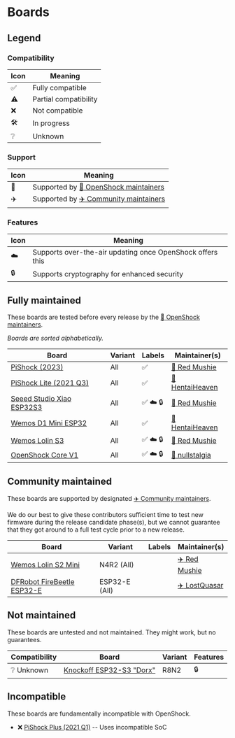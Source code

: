 
# Boards

## Legend

### Compatibility

|Icon|Meaning|
|-|-|
| :white_check_mark: | Fully compatible |
| :warning: | Partial compatibility |
| :x: | Not compatible |
| :hammer_and_wrench: | In progress |
| :grey_question: | Unknown |

### Support

|Icon|Meaning|
|-|-|
| :rocket: | Supported by [:rocket: OpenShock maintainers](https://github.com/orgs/OpenShock/teams/maintainer) |
| :airplane: | Supported by [:airplane: Community maintainers](https://github.com/orgs/OpenShock/teams/contributor) |

### Features

|Icon|Meaning|
|-|-|
| :cloud: | Supports over-the-air updating once OpenShock offers this |
| :lock: | Supports cryptography for enhanced security |

## Fully maintained

These boards are tested before every release by the [:rocket: OpenShock maintainers](https://github.com/orgs/OpenShock/teams/maintainer).

*Boards are sorted alphabetically.*

| Board | Variant | Labels | Maintainer(s) |
|-|-|-|-|
| [PiShock (2023)](pishock/2023-pishock.md) | All | :white_check_mark: | [:rocket: Red Mushie](https://github.com/redmushie) |
| [PiShock Lite (2021 Q3)](pishock/2021q3-lite.md) | All | :white_check_mark: | [:rocket: HentaiHeaven](https://github.com/hhvrc) |
| [Seeed Studio Xiao ESP32S3](seeed/xiao-esp32s3.md) | All | :white_check_mark: :cloud: :lock: | [:rocket: Red Mushie](https://github.com/redmushie) |
| [Wemos D1 Mini ESP32](wemos/d1-mini-esp32.md) | All | :white_check_mark: | [:rocket: HentaiHeaven](https://github.com/hhvrc) |
| [Wemos Lolin S3](wemos/lolin-s3.md) | All | :white_check_mark: :cloud: :lock: | [:rocket: Red Mushie](https://github.com/redmushie) |
| [OpenShock Core V1](openshock/core-v1.md) | All | :white_check_mark: :cloud: :lock: | [:rocket: nullstalgia](https://github.com/nullstalgia) |

## Community maintained

These boards are supported by designated [:airplane: Community maintainers](https://github.com/orgs/OpenShock/teams/contributor).

We do our best to give these contributors sufficient time to test new firmware during the release candidate phase(s), but we cannot guarantee that they got around to a full test cycle prior to a new release.

| Board | Variant | Labels | Maintainer(s) |
|-|-|-|-|
| [Wemos Lolin S2 Mini](wemos/lolin-s2-mini.md) | N4R2 (All) | | [:airplane: Red Mushie](https://github.com/redmushie) |
| [DFRobot FireBeetle ESP32-E](dfr-firebeetle/dfr-firebeetle.md) | ESP32-E (All) | | [:airplane: LostQuasar](https://github.com/LostQuasar) |

## Not maintained

These boards are untested and not maintained. They might work, but no guarantees.

| Compatibility | Board | Variant | Features |
|-|-|-|-|
| :grey_question: Unknown | [Knockoff ESP32-S3 "Dorx"](china/esp32s3-dorx.md) | R8N2 | :lock: |

## Incompatible

These boards are fundamentally incompatible with OpenShock.

- :x: [PiShock Plus (2021 Q1)](pishock/2021q1-plus.md) -- Uses incompatible SoC
